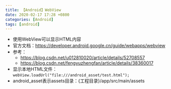```yaml
---
title: 【Android】WebView
date: 2020-02-17 17:28 +0800
categories: [Android]
tags: [android]
---
```

* 使用WebView可以显示HTML内容
* 官方文档：<https://developer.android.google.cn/guide/webapps/webview>
* 参考：
  * <https://blog.csdn.net/u012810020/article/details/52708557>
  * <https://blog.csdn.net/fengyuzhengfan/article/details/38360017>
* 显示本地HTML文件：`webView.loadUrl("file:///android_asset/test.html");`
* android_asset表示assets目录：{工程目录}/app/src/main/assets
